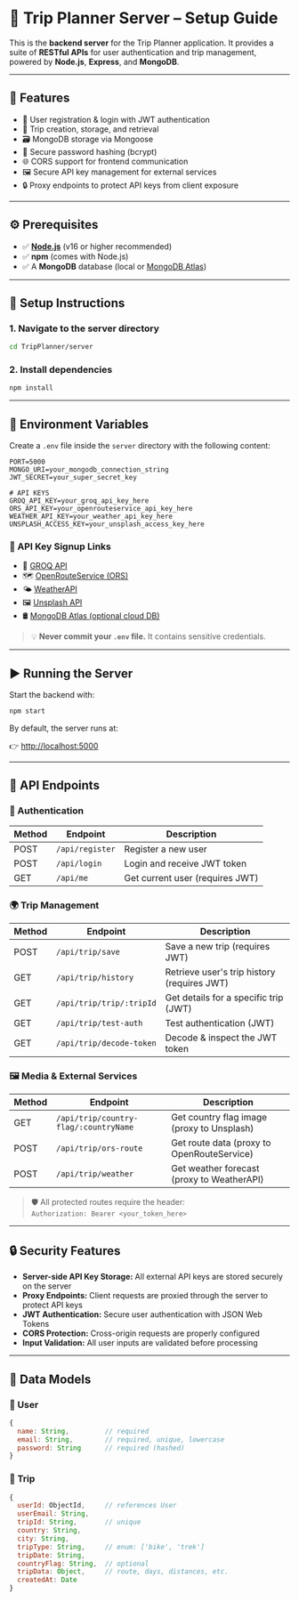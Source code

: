 # 🧭 Trip Planner Server – Setup Guide

This is the **backend server** for the Trip Planner application. It provides a suite of **RESTful APIs** for user authentication and trip management, powered by **Node.js**, **Express**, and **MongoDB**.

---

## 🚀 Features

- 🔐 User registration & login with JWT authentication
- 🧳 Trip creation, storage, and retrieval
- 🗃️ MongoDB storage via Mongoose
- 🔑 Secure password hashing (bcrypt)
- 🌐 CORS support for frontend communication
- 🖼️ Secure API key management for external services
- 🔒 Proxy endpoints to protect API keys from client exposure

---

## ⚙️ Prerequisites

- ✅ **[Node.js](https://nodejs.org/)** (v16 or higher recommended)
- ✅ **npm** (comes with Node.js)
- ✅ A **MongoDB** database (local or [MongoDB Atlas](https://www.mongodb.com/cloud/atlas))

---

## 📁 Setup Instructions

### 1. Navigate to the server directory

```bash
cd TripPlanner/server
```

### 2. Install dependencies

```bash
npm install
```

---

## 🔐 Environment Variables

Create a `.env` file inside the `server` directory with the following content:

```env
PORT=5000
MONGO_URI=your_mongodb_connection_string
JWT_SECRET=your_super_secret_key

# API KEYS
GROQ_API_KEY=your_groq_api_key_here
ORS_API_KEY=your_openrouteservice_api_key_here
WEATHER_API_KEY=your_weather_api_key_here
UNSPLASH_ACCESS_KEY=your_unsplash_access_key_here
```

### 🔗 API Key Signup Links

- 🧠 [GROQ API](https://console.groq.com/keys)
- 🗺️ [OpenRouteService (ORS)](https://openrouteservice.org/dev/#/signup)
- 🌤️ [WeatherAPI](https://www.weatherapi.com/signup.aspx)
- 🖼️ [Unsplash API](https://unsplash.com/developers)
- 🛢️ [MongoDB Atlas (optional cloud DB)](https://www.mongodb.com/cloud/atlas/register)

> 💡 **Never commit your `.env` file.** It contains sensitive credentials.

---

## ▶️ Running the Server

Start the backend with:

```bash
npm start
```

By default, the server runs at:

👉 [http://localhost:5000](http://localhost:5000)

---

## 🔌 API Endpoints

### 🧑 Authentication

| Method | Endpoint         | Description                         |
|--------|------------------|-------------------------------------|
| POST   | `/api/register`  | Register a new user                 |
| POST   | `/api/login`     | Login and receive JWT token         |
| GET    | `/api/me`        | Get current user (requires JWT)     |

### 🌍 Trip Management

| Method | Endpoint                         | Description                                 |
|--------|----------------------------------|---------------------------------------------|
| POST   | `/api/trip/save`                | Save a new trip (requires JWT)              |
| GET    | `/api/trip/history`             | Retrieve user's trip history (requires JWT) |
| GET    | `/api/trip/trip/:tripId`        | Get details for a specific trip (JWT)       |
| GET    | `/api/trip/test-auth`           | Test authentication (JWT)                   |
| GET    | `/api/trip/decode-token`        | Decode & inspect the JWT token              |

### 🖼️ Media & External Services

| Method | Endpoint                         | Description                                 |
|--------|----------------------------------|---------------------------------------------|
| GET    | `/api/trip/country-flag/:countryName` | Get country flag image (proxy to Unsplash) |
| POST   | `/api/trip/ors-route`           | Get route data (proxy to OpenRouteService) |
| POST   | `/api/trip/weather`             | Get weather forecast (proxy to WeatherAPI) |

> 🛡️ All protected routes require the header:  
> `Authorization: Bearer <your_token_here>`

---

## 🔒 Security Features

- **Server-side API Key Storage:** All external API keys are stored securely on the server
- **Proxy Endpoints:** Client requests are proxied through the server to protect API keys
- **JWT Authentication:** Secure user authentication with JSON Web Tokens
- **CORS Protection:** Cross-origin requests are properly configured
- **Input Validation:** All user inputs are validated before processing

---

## 🧬 Data Models

### 👤 User

```js
{
  name: String,         // required
  email: String,        // required, unique, lowercase
  password: String      // required (hashed)
}
```

### 🧳 Trip

```js
{
  userId: ObjectId,     // references User
  userEmail: String,
  tripId: String,       // unique
  country: String,
  city: String,
  tripType: String,     // enum: ['bike', 'trek']
  tripDate: String,
  countryFlag: String,  // optional
  tripData: Object,     // route, days, distances, etc.
  createdAt: Date
}
```